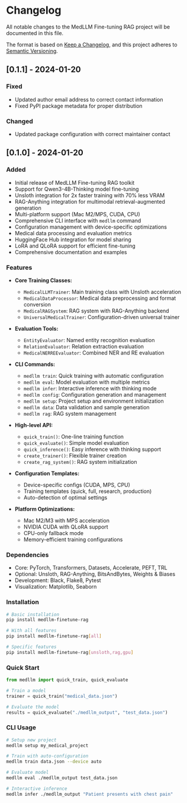 # Changelog

All notable changes to the MedLLM Fine-tuning RAG project will be documented in this file.

The format is based on [Keep a Changelog](https://keepachangelog.com/en/1.0.0/),
and this project adheres to [Semantic Versioning](https://semver.org/spec/v2.0.0.html).

## [0.1.1] - 2024-01-20

### Fixed
- Updated author email address to correct contact information
- Fixed PyPI package metadata for proper distribution

### Changed
- Updated package configuration with correct maintainer contact

## [0.1.0] - 2024-01-20

### Added
- Initial release of MedLLM Fine-tuning RAG toolkit
- Support for Qwen3-4B-Thinking model fine-tuning
- Unsloth integration for 2x faster training with 70% less VRAM
- RAG-Anything integration for multimodal retrieval-augmented generation
- Multi-platform support (Mac M2/MPS, CUDA, CPU)
- Comprehensive CLI interface with `medllm` command
- Configuration management with device-specific optimizations
- Medical data processing and evaluation metrics
- HuggingFace Hub integration for model sharing
- LoRA and QLoRA support for efficient fine-tuning
- Comprehensive documentation and examples

### Features
- **Core Training Classes:**
  - `MedicalLLMTrainer`: Main training class with Unsloth acceleration
  - `MedicalDataProcessor`: Medical data preprocessing and format conversion
  - `MedicalRAGSystem`: RAG system with RAG-Anything backend
  - `UniversalMedicalTrainer`: Configuration-driven universal trainer

- **Evaluation Tools:**
  - `EntityEvaluator`: Named entity recognition evaluation
  - `RelationEvaluator`: Relation extraction evaluation  
  - `MedicalNERREEvaluator`: Combined NER and RE evaluation

- **CLI Commands:**
  - `medllm train`: Quick training with automatic configuration
  - `medllm eval`: Model evaluation with multiple metrics
  - `medllm infer`: Interactive inference with thinking mode
  - `medllm config`: Configuration generation and management
  - `medllm setup`: Project setup and environment initialization
  - `medllm data`: Data validation and sample generation
  - `medllm rag`: RAG system management

- **High-level API:**
  - `quick_train()`: One-line training function
  - `quick_evaluate()`: Simple model evaluation
  - `quick_inference()`: Easy inference with thinking support
  - `create_trainer()`: Flexible trainer creation
  - `create_rag_system()`: RAG system initialization

- **Configuration Templates:**
  - Device-specific configs (CUDA, MPS, CPU)
  - Training templates (quick, full, research, production)
  - Auto-detection of optimal settings

- **Platform Optimizations:**
  - Mac M2/M3 with MPS acceleration
  - NVIDIA CUDA with QLoRA support
  - CPU-only fallback mode
  - Memory-efficient training configurations

### Dependencies
- Core: PyTorch, Transformers, Datasets, Accelerate, PEFT, TRL
- Optional: Unsloth, RAG-Anything, BitsAndBytes, Weights & Biases
- Development: Black, Flake8, Pytest
- Visualization: Matplotlib, Seaborn

### Installation
```bash
# Basic installation
pip install medllm-finetune-rag

# With all features
pip install medllm-finetune-rag[all]

# Specific features
pip install medllm-finetune-rag[unsloth,rag,gpu]
```

### Quick Start
```python
from medllm import quick_train, quick_evaluate

# Train a model
trainer = quick_train("medical_data.json")

# Evaluate the model  
results = quick_evaluate("./medllm_output", "test_data.json")
```

### CLI Usage
```bash
# Setup new project
medllm setup my_medical_project

# Train with auto-configuration
medllm train data.json --device auto

# Evaluate model
medllm eval ./medllm_output test_data.json

# Interactive inference
medllm infer ./medllm_output "Patient presents with chest pain"
```
